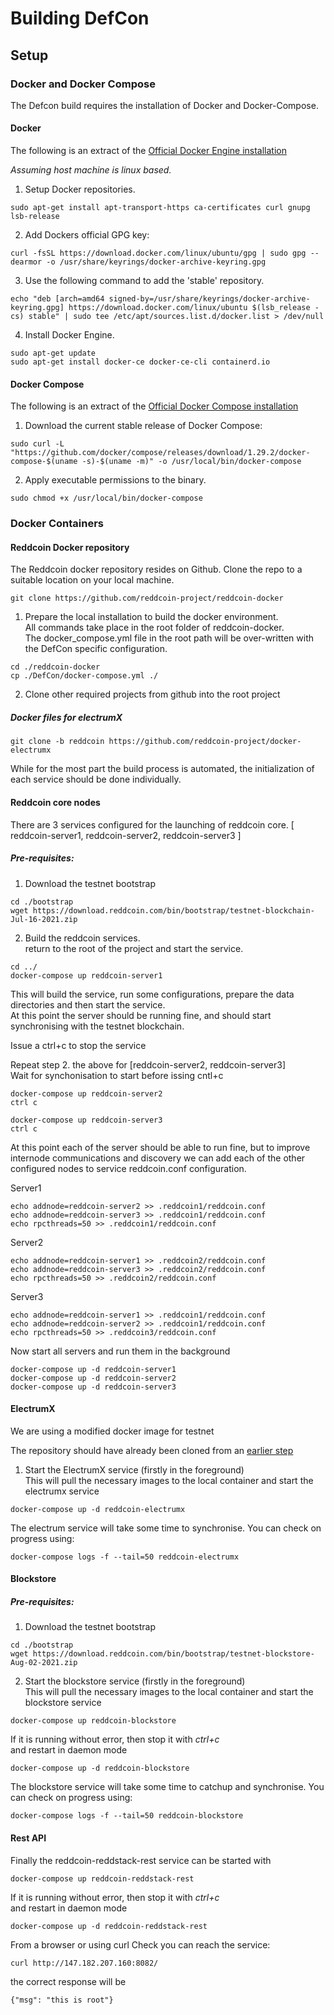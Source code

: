 # Building DefCon

## Setup

### Docker and Docker Compose

The Defcon build requires the installation of Docker and Docker-Compose.

#### Docker

The following is an extract of the [Official Docker Engine installation](https://docs.docker.com/engine/install/ubuntu/)

_Assuming host machine is linux based._

1. Setup Docker repositories.
```shell
sudo apt-get install apt-transport-https ca-certificates curl gnupg lsb-release
```

2. Add Dockers official GPG key:

```shell
curl -fsSL https://download.docker.com/linux/ubuntu/gpg | sudo gpg --dearmor -o /usr/share/keyrings/docker-archive-keyring.gpg
```

3. Use the following command to add the 'stable' repository.

```shell
echo "deb [arch=amd64 signed-by=/usr/share/keyrings/docker-archive-keyring.gpg] https://download.docker.com/linux/ubuntu $(lsb_release -cs) stable" | sudo tee /etc/apt/sources.list.d/docker.list > /dev/null
```

4. Install Docker Engine.

```shell
sudo apt-get update
sudo apt-get install docker-ce docker-ce-cli containerd.io
```

#### Docker Compose

The following is an extract of the [Official Docker Compose installation](https://docs.docker.com/compose/install/)

1. Download the current stable release of Docker Compose:

```shell
sudo curl -L "https://github.com/docker/compose/releases/download/1.29.2/docker-compose-$(uname -s)-$(uname -m)" -o /usr/local/bin/docker-compose
```

2. Apply executable permissions to the binary.

```shell
sudo chmod +x /usr/local/bin/docker-compose
```

### Docker Containers

#### Reddcoin Docker repository

The Reddcoin docker repository resides on Github. Clone the repo to a suitable location on your local machine.

```shell
git clone https://github.com/reddcoin-project/reddcoin-docker
```

1. Prepare the local installation to build the docker environment.  
All commands take place in the root folder of reddcoin-docker.  
The docker_compose.yml file in the root path will be over-written with the DefCon specific configuration.

```shell
cd ./reddcoin-docker
cp ./DefCon/docker-compose.yml ./
```

2. Clone other required projects from github into the root project

##### Docker files for electrumX 

```shell
git clone -b reddcoin https://github.com/reddcoin-project/docker-electrumx
```

While for the most part the build process is automated, the initialization of each service should be done individually.

#### Reddcoin core nodes

There are 3 services configured for the launching of reddcoin core. [ reddcoin-server1, reddcoin-server2, reddcoin-server3 ]

##### Pre-requisites:

1. Download the testnet bootstrap

```shell
cd ./bootstrap
wget https://download.reddcoin.com/bin/bootstrap/testnet-blockchain-Jul-16-2021.zip
```

2. Build the reddcoin services.  
return to the root of the project and start the service.


```shell
cd ../
docker-compose up reddcoin-server1
```

This will build the service, run some configurations, prepare the data directories and then start the service.  
At this point the server should be running fine, and should start synchronising with the testnet blockchain.  

Issue a ctrl+c to stop the service

Repeat step 2. the above for [reddcoin-server2, reddcoin-server3]  
Wait for synchonisation to start before issing cntl+c

```shell
docker-compose up reddcoin-server2
ctrl c

docker-compose up reddcoin-server3
ctrl c
```

At this point each of the server should be able to run fine, but to improve internode communications and discovery we can add each of the other configured nodes to service reddcoin.conf configuration.  

Server1
```shell
echo addnode=reddcoin-server2 >> .reddcoin1/reddcoin.conf
echo addnode=reddcoin-server3 >> .reddcoin1/reddcoin.conf
echo rpcthreads=50 >> .reddcoin1/reddcoin.conf
```

Server2
```shell
echo addnode=reddcoin-server1 >> .reddcoin2/reddcoin.conf
echo addnode=reddcoin-server3 >> .reddcoin2/reddcoin.conf
echo rpcthreads=50 >> .reddcoin2/reddcoin.conf
```

Server3
```shell
echo addnode=reddcoin-server1 >> .reddcoin1/reddcoin.conf
echo addnode=reddcoin-server2 >> .reddcoin1/reddcoin.conf
echo rpcthreads=50 >> .reddcoin3/reddcoin.conf
```

Now start all servers and run them in the background

```shell
docker-compose up -d reddcoin-server1
docker-compose up -d reddcoin-server2
docker-compose up -d reddcoin-server3

```

#### ElectrumX

We are using a modified docker image for testnet

The repository should have already been cloned from an [earlier step](#Docker-files-for-electrumX) 

1. Start the ElectrumX service (firstly in the foreground)   
This will pull the necessary images to the local container and start the electrumx service

```shell
docker-compose up -d reddcoin-electrumx
```

The electrum service will take some time to synchronise. You can check on progress using:

```shell
docker-compose logs -f --tail=50 reddcoin-electrumx
```

#### Blockstore

##### Pre-requisites:

1. Download the testnet bootstrap

```shell
cd ./bootstrap
wget https://download.reddcoin.com/bin/bootstrap/testnet-blockstore-Aug-02-2021.zip
```

2. Start the blockstore service (firstly in the foreground)   
   This will pull the necessary images to the local container and start the blockstore service

```shell
docker-compose up reddcoin-blockstore
```

If it is running without error, then stop it with *ctrl+c*  
and restart in daemon mode

```shell
docker-compose up -d reddcoin-blockstore
```

The blockstore service will take some time to catchup and synchronise. You can check on progress using:

```shell
docker-compose logs -f --tail=50 reddcoin-blockstore
```

#### Rest API

Finally the reddcoin-reddstack-rest service can be started with 

```shell
docker-compose up reddcoin-reddstack-rest
```

If it is running without error, then stop it with *ctrl+c*  
and restart in daemon mode

```shell
docker-compose up -d reddcoin-reddstack-rest
```

From a browser or using curl Check you can reach the service:

```shell
curl http://147.182.207.160:8082/
```

the correct response will be

```shell
{"msg": "this is root"}
```